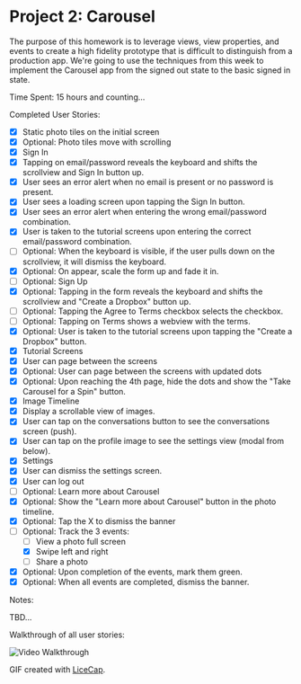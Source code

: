 # Project 2: Carousel

The purpose of this homework is to leverage views, view properties, and events to create a high fidelity prototype that is difficult to distinguish from a production app. We're going to use the techniques from this week to implement the Carousel app from the signed out state to the basic signed in state.

Time Spent: 15 hours and counting...

Completed User Stories:
* [x]	Static photo tiles on the initial screen
  * [x]	Optional: Photo tiles move with scrolling
* [x]	Sign In
  * [x]	Tapping on email/password reveals the keyboard and shifts the scrollview and Sign In button up.
  * [x]	User sees an error alert when no email is present or no password is present.
  * [x]	User sees a loading screen upon tapping the Sign In button.
  * [x]	User sees an error alert when entering the wrong email/password combination.
  * [x]	User is taken to the tutorial screens upon entering the correct email/password combination.
  * [ ]	Optional: When the keyboard is visible, if the user pulls down on the scrollview, it will dismiss the keyboard.
  * [x]	Optional: On appear, scale the form up and fade it in.
* [ ]	Optional: Sign Up
  * [x]	Optional: Tapping in the form reveals the keyboard and shifts the scrollview and "Create a Dropbox" button up.
  * [ ]	Optional: Tapping the Agree to Terms checkbox selects the checkbox.
  * [ ]	Optional: Tapping on Terms shows a webview with the terms.
  * [x]	Optional: User is taken to the tutorial screens upon tapping the "Create a Dropbox" button.
* [x]	Tutorial Screens
  * [x]	User can page between the screens
  * [x]	Optional: User can page between the screens with updated dots
  * [x]	Optional: Upon reaching the 4th page, hide the dots and show the "Take Carousel for a Spin" button.
* [x]	Image Timeline
  * [x]	Display a scrollable view of images.
  * [x]	User can tap on the conversations button to see the conversations screen (push).
  * [x]	User can tap on the profile image to see the settings view (modal from below).
* [x]	Settings
  * [x]	User can dismiss the settings screen.
  * [x]	User can log out
* [ ]	Optional: Learn more about Carousel
  * [x]	Optional: Show the "Learn more about Carousel" button in the photo timeline.
  * [x]	Optional: Tap the X to dismiss the banner
  * [ ]	Optional: Track the 3 events:
    * [ ]	View a photo full screen
    * [x]	Swipe left and right
    * [ ]	Share a photo
  * [x]	Optional: Upon completion of the events, mark them green.
  * [x]	Optional: When all events are completed, dismiss the banner.

Notes:

TBD...

Walkthrough of all user stories:

![Video Walkthrough](demo.gif)

GIF created with [LiceCap](http://www.cockos.com/licecap/).
